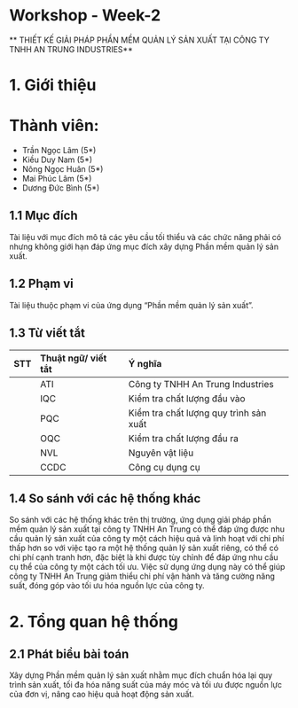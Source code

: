 # Workshop - Week-2

** THIẾT KẾ GIẢI PHÁP PHẦN MỀM QUẢN LÝ SẢN XUẤT TẠI CÔNG TY TNHH AN TRUNG INDUSTRIES**
# 1. Giới thiệu
# Thành viên:
* Trần Ngọc Lâm (5*)
* Kiều Duy Nam (5*)
* Nông Ngọc Huân (5*)
* Mai Phúc Lâm (5*)
* Dương Đức Bình (5*)
## 1.1 Mục đích
Tài liệu với mục đích mô tả các yêu cầu tối thiểu và các chức năng phải có nhưng không giới hạn đáp ứng mục đích xây dựng Phần mềm quản lý sản xuất.
## 1.2 Phạm vi
Tài liệu thuộc phạm vi của ứng dụng “Phần mềm quản lý sản xuất”.
## 1.3 Từ viết tắt
| STT | Thuật ngữ/ viết tắt| Ý nghĩa |
| :----- | :---------- | :-------------- | 
| | ATI | Công ty TNHH An Trung Industries
| | IQC | Kiểm tra chất lượng đầu vào |
| | PQC | Kiểm tra chất lượng quy trình sản xuất |
| | OQC | Kiểm tra chất lượng đầu ra |
| | NVL | Nguyên vật liệu |
| | CCDC | Công cụ dụng cụ |

## 1.4 So sánh với các hệ thống khác
So sánh với các hệ thống khác trên thị trường, ứng dụng giải pháp phần mềm quản lý sản xuất tại công ty TNHH An Trung có thể đáp ứng được nhu cầu quản lý sản xuất của công ty một cách hiệu quả và linh hoạt với chi phí thấp hơn so với việc tạo ra một hệ thống quản lý sản xuất riêng, có thể có chi phí cạnh tranh hơn, đặc biệt là khi được tùy chỉnh để đáp ứng nhu cầu cụ thể của công ty một cách tối ưu. Việc sử dụng ứng dụng này có thể giúp công ty TNHH An Trung giảm thiểu chi phí vận hành và tăng cường năng suất, đóng góp vào tối ưu hóa nguồn lực của công ty.
# 2. Tổng quan hệ thống
## 2.1 Phát biểu bài toán
Xây dựng Phần mềm quản lý sản xuất nhằm mục đích chuẩn hóa lại quy trình sản xuất, tối đa hóa năng suất của máy móc và tối ưu được nguồn lực của đơn vị, nâng cao hiệu quả hoạt động sản xuất.
